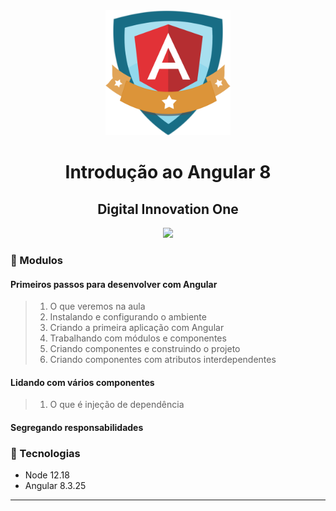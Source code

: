 <div align="center">
    <img src="angular.png" width="200">
    <h1>Introdução ao Angular 8</h1>
    <h2>Digital Innovation One</h2>
</div>

<div align="center">
    <img src="assets/site.gif">
</div>


### :memo: Modulos

#### Primeiros passos para desenvolver com Angular
> 1. O que veremos na aula
> 2. Instalando e configurando o ambiente
> 3. Criando a primeira aplicação com Angular
> 4. Trabalhando com módulos e componentes
> 5. Criando componentes e construindo o projeto
> 6. Criando componentes com atributos interdependentes

#### Lidando com vários componentes
> 1. O que é injeção de dependência

#### Segregando responsabilidades

### :memo: Tecnologias
<ul>
    <li>Node 12.18</li>
    <li>Angular 8.3.25</li>
</ul>


<hr>